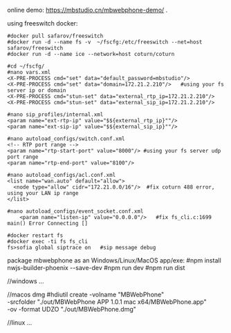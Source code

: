 online demo: https://mbstudio.cn/mbwebphone-demo/ .

using freeswitch docker:
```
#docker pull safarov/freeswitch
#docker run -d --name fs -v  ~/fscfg:/etc/freeswitch --net=host safarov/freeswitch
#docker run -d --name ice --network=host coturn/coturn

#cd ~/fscfg/
#nano vars.xml
<X-PRE-PROCESS cmd="set" data="default_password=mbstudio"/>
<X-PRE-PROCESS cmd="set" data="domain=172.21.2.210"/>   #using your fs server ip or domain
<X-PRE-PROCESS cmd="stun-set" data="external_rtp_ip=172.21.2.210"/>
<X-PRE-PROCESS cmd="stun-set" data="external_sip_ip=172.21.2.210"/> 

#nano sip_profiles/internal.xml
<param name="ext-rtp-ip" value="$${external_rtp_ip}""/>
<param name="ext-sip-ip" value="$${external_sip_ip}""/>

#nano autoload_configs/switch.conf.xml
<!-- RTP port range -->
<param name="rtp-start-port" value="8000"/> #using your fs server udp port range
<param name="rtp-end-port" value="8100"/>

#nano autoload_configs/acl.conf.xml 
<list name="wan.auto" default="allow">
  <node type="allow" cidr="172.21.0.0/16"/>  #fix coturn 488 error, using your LAN ip range
</list>   

#nano autoload_configs/event_socket.conf.xml  
    <param name="listen-ip" value="0.0.0.0"/>   #fix fs_cli.c:1699 main() Error Connecting []  

#docker restart fs
#docker exec -ti fs fs_cli
fs>sofia global siptrace on   #sip message debug
```

package mbwebphone as an Windows/Linux/MacOS app/exe:
#npm install nwjs-builder-phoenix --save-dev
#npm run dev
#npm run dist

//windows
...

//macos dmg
#hdiutil create -volname "MBWebPhone" \
  -srcfolder "./out/MBWebPhone APP 1.0.1 mac x64/MBWebPhone.app" \
  -ov -format UDZO "./out/MBWebPhone.dmg"

//linux
...